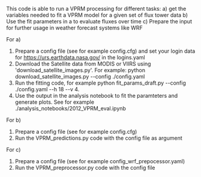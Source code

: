 This code is able to run a VPRM processing for different tasks:
a) get the variables needed to fit a VPRM model for a given set of flux tower data
b) Use the fit parameters in a to evaluate fluxes over time
c) Prepare the input for further usage in weather forecast systems like WRF

For a)
1. Prepare a config file (see for example config.cfg) and set your login data for https://urs.earthdata.nasa.gov/ in the logins.yaml 
2. Download the Satellite data from MODIS or VIIRS using 'download_satellite_images.py'. For example: python download_satellite_images.py --config ./config.yaml
3. Run the fitting code, for example python fit_params_draft.py --config ./config.yaml --h 18 --v 4.
4. Use the output in the analysis notebook to fit the paramteters and generate plots. See for example ./analysis_notebooks/2012_VPRM_eval.ipynb

For b) 
1. Prepare a config file (see for example config.cfg)
2. Run the VPRM_predictions.py code with the config file as argument

For c)
1. Prepare a config file (see for example config_wrf_prepocessor.yaml)
2. Run the VPRM_preprocessor.py code with the config file 
